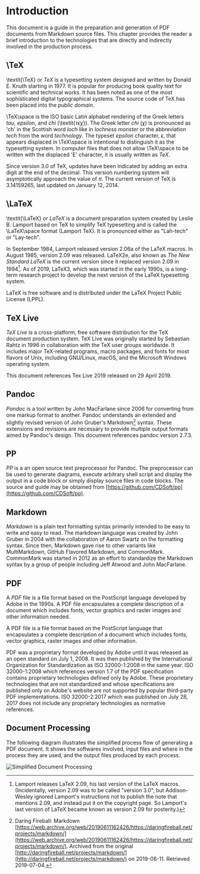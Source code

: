 # Introduction

This document is a guide in the preparation and generation of
PDF documents from Markdown source files. This chapter provides the
reader a brief introduction to the technologies that are directly
and indirectly involved in the production process.



## \TeX

\textit{\TeX} or *TeX* is a typesetting system designed and written
by Donald E. Knuth starting in 1977. It is popular for producing book
quality text for scientific and technical works. It has been noted as
one of the most sophisticated digital typographical systems. The
source code of TeX has been placed into the *public domain*.

\TeX\space is the ISO basic Latin alphabet rendering of the Greek
letters *tau*, *epsilon*, and *chi* (\textit{$\tau\epsilon\chi$}).
The Greek letter *chi* ($\chi$) is pronounced as 'ch' in the Scottish
word *loch* like in *lochness monster* or the abbreviation *tech*
from the word *technology*. The typeset *epsilon* character,
$\epsilon$, that appears displaced in \TeX\space is intentional to
distinguish it as the typesetting system. In computer files that does
not allow \TeX\space to be written with the displaced 'E' character,
it is usually written as *TeX*.

Since version 3.0 of TeX, updates have been indicated by adding an
extra digit at the end of the decimal. This version numbering system
will asymptotically approach the value of $\pi$. The current version
of TeX is 3.14159265, last updated on January 12, 2014.



## \LaTeX

\textit{\LaTeX} or *LaTeX*  is a document preparation system created
by Leslie B. Lamport based on TeX to simplify TeX typesetting and is
called the \LaTeX\space format (Lamport TeX). It is pronounced either
as "Lah-tech" or "Lay-tech".

In September 1984, Lamport released version 2.06a of the LaTeX macros.
In August 1985, version 2.09 was released. LaTeX2e, also known as
*The New Standard LaTeX* is the current version since it replaced
version 2.09 in 1994[^latex-209]. As of 2019, LaTeX3, which was
started in the early 1990s, is a long-term research project to develop
the next version of the LaTeX typesetting system.

 LaTeX is free software and is distributed under the LaTeX Project
 Public License (LPPL).

[^latex-209]: Lamport releases LaTeX 2.09, his last version of the
LaTeX macros. (Incidentally, version 2.09 was to be called
"version 3.0", but Addison-Wesley ignored Lamport's instructions not
to publish the note that mentions 2.09, and instead put it on the
copyright page. So Lamport's last version of LaTeX became known as
version 2.09 for posterity.)



## TeX Live

*TeX Live* is a cross-platform, free software distribution for the
TeX document production system. TeX Live was originally started by
Sebastian Rahtz in 1996 in collaboration with the TeX user groups
worldwide. It includes major TeX-related programs, macro packages,
and fonts for most flavors of Unix, including GNU/Linux, macOS, and
the Microsoft Windows operating system.

This document references Tex Live 2019 released on 29 April 2019.



## Pandoc

*Pandoc* is a tool written by John MacFarlane since 2006 for
converting from one markup format to another. Pandoc understands an
extended and slightly revised version of John Gruber's
Markdown[^markdown-intro] syntax. These extensions and revisions are
necessary to provide multiple output formats aimed by Pandoc's design.
This document references pandoc version 2.7.3.

[^markdown-intro]: Daring Fireball: Markdown [https://web.archive.org/web/20190611162426/https://daringfireball.net/projects/markdown/](https://web.archive.org/web/20190611162426/https://daringfireball.net/projects/markdown/). Archived from the original [http://daringfireball.net/projects/markdown/](http://daringfireball.net/projects/markdown/) on 2019-06-11. Retrieved 2019-07-04.



## PP

*PP* is a an open source text preprocessor for Pandoc. The preprocessor
can be used to generate diagrams, execute arbitrary shell script and
display the output in a code block or simply display source files in
code blocks. The source and guide may be obtained from
[https://github.com/CDSoft/pp](https://github.com/CDSoft/pp).



## Markdown

*Markdown* is a plain text formatting syntax primarily intended to be
easy to write and easy to read. The markdown language was created by
John Gruber in 2004 with the collaboration of Aaron Swartz on the
formatting syntax. Since then, Markdown gave rise to other variants
like MultiMarkdown, GitHub Flavored Markdown, and CommonMark.
CommonMark was started in 2012 as an effort to standardize the
Markdown syntax by a group of people including Jeff Atwood and John
MacFarlane.



## PDF

A *PDF* file is a file format based on the PostScript language
developed by Adobe in the 1990s. A PDF file encapsulates a complete
description of a document which includes fonts, vector graphics and
raster images and other information needed.

A PDF file is a file format based on the PostScript language that
encapsulates a complete description of a document which includes
fonts, vector graphics, raster images and other information.

PDF was a proprietary format developed by Adobe until it was released
as an open standard on July 1, 2008. It was then published by the
International Organization for Standardization as ISO 32000-1:2008 in
the same year. ISO 32000-1:2008 which references version 1.7 of the
PDF specification contains proprietary technologies defined only by
Adobe. These proprietary technologies that are not standardized and
whose specifications are published only on Adobe's website are not
supported by popular third-party PDF implementations. ISO 32000-2:2017
which was published on July 28, 2017 does not include any proprietary
technologies as normative references.



## Document Processing

The following diagram illustrates the simplified process flow of
generating a PDF document. It shows the softwares involved, input
files and where in the process they are used, and the output files
produced by each process.

![Simplified Document Processing](fig_01_1_process.png)

